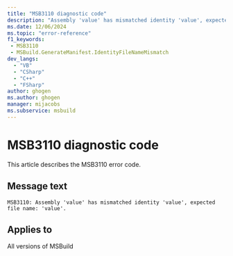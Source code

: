 ```yaml
---
title: "MSB3110 diagnostic code"
description: "Assembly 'value' has mismatched identity 'value', expected file name: 'value'."
ms.date: 12/06/2024
ms.topic: "error-reference"
f1_keywords:
 - MSB3110
 - MSBuild.GenerateManifest.IdentityFileNameMismatch
dev_langs:
  - "VB"
  - "CSharp"
  - "C++"
  - "FSharp"
author: ghogen
ms.author: ghogen
manager: mijacobs
ms.subservice: msbuild
---
```


# MSB3110 diagnostic code

<!-- :::ErrorDefinitionDescription::: -->
<!-- :::editable-content name="introDescription"::: -->
This article describes the MSB3110 error code.
<!-- :::editable-content-end::: -->

## Message text

`MSB3110: Assembly 'value' has mismatched identity 'value', expected file name: 'value'.`

<!-- :::editable-content name="postOutputDescription"::: -->
<!--
{StrBegin="MSB3110: "}
-->
<!-- :::editable-content-end::: -->
<!-- :::ErrorDefinitionDescription-end::: -->

## Applies to

All versions of MSBuild

